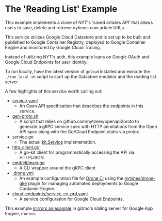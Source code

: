 # The 'Reading List' Example

This example implements a clone of NYT's 'saved articles API' that allows users to save, delete and retrieve nytimes.com article URLs.

This service utilizes Google Cloud Datastore and is set up to be built and published to Google Container Registry, deployed to Google Container Engine and monitored by Google Cloud Tracing.

Instead of utilizing NYT's auth, this example leans on Google OAuth and Google Cloud Endpoints for user identity.

To run locally, have the latest version of `gcloud` installed and execute the `./run_local.sh` script to start up the Datastore emulator and the reading list server.

A few highlights of this service worth calling out:

* [service.yaml](service.yaml)
  * An Open API specification that describes the endpoints in this service.
* [gen-proto.sh](gen-proto.sh)
  * A script that relies on github.com/nytimes/openapi2proto to generate a gRPC service spec with HTTP annotations from the Open API spec along with the Go/Cloud Endpoint stubs via protoc.
* [service.go](service.go)
  * The actual [kit.Service](http://godoc.org/github.com/nytimes/gizmo/server/kit#Service) implementation.
* [http_client.go](http_client.go)
  * A go-kit client for programmatically accessing the API via HTTP/JSON.
* [cmd/cli/main.go](cmd/cli/main.go)
  * A CLI wrapper around the gRPC client.
* [.drone.yml](.drone.yml)
  * An example configuration file for [Drone CI](http://readme.drone.io/) using the [nytimes/drone-gke](https://github.com/nytimes/drone-gke) plugin for managing automated deployments to Google Container Engine.
* [cloud-endpoints/service-ce-prd.yaml](cloud-endpoints/service-ce-prd.yaml)
  * A service configuration for Google Cloud Endpoints.

This example [mirrors an example](https://github.com/nytimes/marvin/tree/master/examples/reading-list#the-reading-list-example) in gizmo's sibling server for Google App Engine, marvin.
